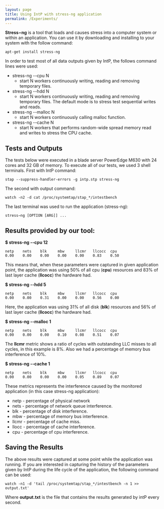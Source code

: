 ```yaml
---
layout: page
title: Using IntP with stress-ng application
permalink: /Experiments/
---
```


**Stress−ng** is a tool that loads and causes stress into a computer system or within an application. You can use it by downloading and installing to your system with the follow command:

```shell
apt-get install stress-ng
```
In order to test most of all data outputs given by IntP, the follows command lines were used:

* stress-ng --cpu N
    * start N workers continuously writing, reading and removing temporary files.
* stress-ng --hdd N
    * start N workers continuously writing, reading and removing temporary files. The default mode is to stress test sequential writes and reads. 
* stress-ng --malloc N
    * start N workers continuously calling malloc function.
* stress-ng --cache N
    * start N workers that performs random-wide spread memory read and writes to stress the CPU cache. 

## Tests and Outputs

The tests below were executed in a blade server PowerEdge M630 with 24 cores and 32 GB of memory. To execute all of our tests, we used 3 shell terminals. First with IntP command:

```shell
stap --suppress-handler-errors -g intp.stp stress-ng
```
 
 The second with output command:

```shell
watch -n2 -d cat /proc/systemtap/stap_*/intestbench
```
 
 The last terminal was used to run the application (stress-ng):

```shell
stress−ng [OPTION [ARG]] ...
```
 
## Results provided by our tool: 

**$ stress-ng --cpu 12**
```shell
netp    nets    blk     mbw     llcmr   llcocc  cpu
0.00    0.00    0.00    0.00    0.00    0.83    0.50
```
This means that, when these parameters were captured in given application point, the application was using 50% of all cpu (**cpu**) resources and 83% of last layer cache (**llcocc**) the hardware had. 

**$ stress-ng --hdd 5**

```shell
netp    nets    blk     mbw     llcmr   llcocc  cpu
0.00    0.00    0.31    0.00    0.00    0.56    0.00
```
Here, the application was using 31% of all disk (**blk**) resources and 56% of last layer cache (**llcocc**) the hardware had.

**$ stress-ng --malloc 1**

```shell
netp    nets    blk     mbw     llcmr   llcocc  cpu
0.00    0.00    0.00    0.10    0.08    0.51    0.07
```
The **llcmr** metric shows a ratio of cycles with outstanding LLC misses to all cycles, in this example is 8%. Also we had a percentage of memory bus interference of 10%.

**$ stress-ng --cache 1**

```shell
netp    nets    blk     mbw     llcmr   llcocc  cpu
0.00    0.00    0.00    0.00    0.05    0.89    0.07
```

These metrics represents the interference caused by the monitored application (in this case stress-ng application): 

* netp - percentage of physical network
* nets - percentage of network queue interference.
* blk - percentage of disk interference.
* mbw - percentage of memory bus interference.
* llcmr - percentage of cache miss.
* llocc - percentage of cache interference.
* cpu - percentage of cpu interference.

## Saving the Results

The above results were captured at some point while the application was running. If you are interested in capturing the history of the parameters given by IntP during the life cycle of the application, the following command can be used:

```shell
watch -n1 -d 'tail /proc/systemtap/stap_*/intestbench -n 1 >> output.txt'
```

Where **output.txt** is the file that contains the results generated by intP every second.
